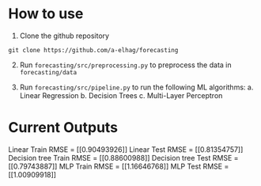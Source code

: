 # How to use

1. Clone the github repository

`git clone https://github.com/a-elhag/forecasting`


2. Run `forecasting/src/preprocessing.py` to preprocess the data in	`forecasting/data`

3. Run `forecasting/src/pipeline.py` to run the following ML algorithms:
	a. Linear Regression
	b. Decision Trees
	c. Multi-Layer Perceptron

# Current Outputs

Linear Train RMSE = [[0.90493926]]
Linear Test RMSE = [[0.81354757]]
Decision tree Train RMSE = [[0.88600988]]
Decision tree Test RMSE = [[0.79743887]]
MLP Train RMSE = [[1.16646768]]
MLP Test RMSE = [[1.00909918]]

